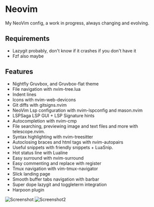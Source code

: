 # Neovim

My NeoVim config, a work in progress, always changing and evolving.

## Requirements
- Lazygit probably, don't know if it crashes if you don't have it
- Fzf also maybe 

## Features
- Nightfly Gruvbox, and Gruvbox-flat theme
- File navigation with nvim-tree.lua
- Indent lines
- Icons with nvim-web-devicons
- Git diffs with gitsigns.nvim
- NeoVim Lsp configuration with nvim-lspconfig and mason.nvim
- LSPSaga LSP GUI + LSP Signature hints
- Autocompletion with nvim-cmp
- File searching, previewing image and text files and more with telescope.nvim.
- Syntax highlighting with nvim-treesitter
- Autoclosing braces and html tags with nvim-autopairs
- Useful snippets with friendly snippets + LuaSnip.
- Hot status line with Lualine
- Easy surround with nvim-surround
- Easy commenting and replace with register
- Tmux navigation with vim-tmux-navigator
- Slick landing page
- Smooth buffer tabs navigation with barbar
- Super dope lazygit and toggleterm integration
- Harpoon plugin

![Screenshot](https://i.ibb.co/5c3vBbH/Editormin.png)
![Screenshot2](https://i.ibb.co/6NjDDP3/colortheme2.png)
